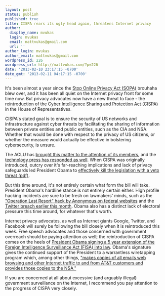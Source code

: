 ```yaml
---
layout: post
status: publish
published: true
title: CISPA rears its ugly head again, threatens Internet privacy
author:
  display_name: mvukas
  login: mvukas
  email: mattvukas@gmail.com
  url: ''
author_login: mvukas
author_email: mattvukas@gmail.com
wordpress_id: 226
wordpress_url: http://mattvukas.com/?p=226
date: '2013-02-10 23:17:15 -0700'
date_gmt: '2013-02-11 04:17:15 -0700'
---
```

<p>It's been almost a year since the <a href="http://en.wikipedia.org/wiki/Stop_Online_Piracy_Act">Stop Online Privacy Act (SOPA)</a> brouhaha blew over, and it has been all quiet on the Internet privacy front for some time now. But privacy advocates now have a new threat to face - the reintroduction of the <a href="http://en.wikipedia.org/wiki/Cyber_Intelligence_Sharing_and_Protection_Act">Cyber Intelligence Sharing and Protection Act (CISPA)</a> in the House of Representatives.</p>
<p><a id="more"></a><a id="more-226"></a></p>
<p>CISPA's stated goal is to ensure the security of US networks and infrastructure against cyber threats by facilitating the sharing of information between private entities and public entities, such as the CIA and NSA. Whether that would be done with respect to the privacy of US citizens, or whether the measure would actually be effective in bolstering cybersecurity, is unsure.</p>
<p>The ACLU has <a href="http://www.aclu.org/blog/technology-and-liberty-national-security/cispa-claws-back-life">brought this matter to the attention of its members</a>, and the <a href="http://www.theverge.com/2013/2/8/3969630/obama-will-reportedly-introduce-cybersecurity-executive-order-after-state-of-the-union">technology press has responded as well</a>. When CISPA was originally introduced, outcry over it's far-reaching implications and lack of privacy safeguards led President Obama to <a href="http://www.whitehouse.gov/sites/default/files/omb/legislative/sap/112/saphr3523r_20120425.pdf">effectively kill the legislation with a veto threat (pdf)</a>.</p>
<p>But this time around, it's not entirely certain what form the bill will take. President Obama's hardline stance is not entirely certain either. High profile hacking incidents are sure to be fresh on lawmakers' minds, such as the <a href="http://www.zdnet.com/feds-stumbling-after-anonymous-launches-operation-last-resort-7000010541/">"Operation Last Resort" hack by Anonymous on federal websites</a> and the <a href="http://www.theverge.com/2013/2/1/3942660/twitter-was-also-attacked-this-week-passwords-for-up-to-250000-users-compromised">Twitter breach earlier this month</a>. Obama also has a distinct lack of electoral pressure this time around, for whatever that's worth.</p>
<p>Internet privacy advocates, as well as Internet giants Google, Twitter, and Facebook will surely be following the bill closely when it is reintroduced this week. Free speech advocates and those concerned with government overreach should be paying attention as well; the reintroduction of CISPA comes on the heels of <a href="http://www.huffingtonpost.com/2012/12/30/obama-fisa-warrantless-wiretapping_n_2385690.html">President Obama signing a 5 year extension of the Foreign Intelligence Surveillance Act (FISA) into law</a>. Obama's signature gives the continued support of the President to a warrantless wiretapping program which, among other things, <a href="https://www.eff.org/nsa-spying">"makes copies of all emails web browsing and other Internet traffic to and from AT&T customers and provides those copies to the NSA."</a></p>
<p>If you are concerned at all about excessive (and arguably illegal) government surveillance on the Internet, I recommend you pay attention to the progress of CISPA very closely.</p>
